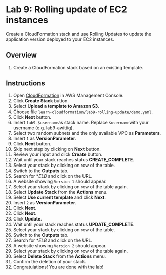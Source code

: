 # Lab 9: Rolling update of EC2 instances

Create a CloudFormation stack and use Rolling Updates to update the application version deployed to your EC2 instances.

## Overview
1. Create a CloudFormation stack based on an existing template.

## Instructions
1. Open [CloudFormation](https://console.aws.amazon.com/cloudformation) in AWS Management Console.
1. Click **Create Stack** button.
1. Select **Upload a template to Amazon S3**.
1. Choose file ``learn-cloudformation/lab9-rolling-update/demo.yaml``.
1. Click **Next** button.
1. Insert ``lab9-$username``as stack name. Replace ``$username``with your username (e.g. lab9-awittig).
1. Select two random subnets and the only available VPC as **Parameters**.
1. Insert ``1`` as **VersionParameter**.
1. Click **Next** button.
1. Skip next step by clicking on **Next** button.
1. Review your input and click **Create** button.
1. Wait until your stack reaches status **CREATE_COMPLETE**.
1. Select your stack by clicking on row of the table.
1. Switch to the **Outputs** tab.
1. Search for **ELB* and click on the URL.
1. A website showing ``Version 1`` should appear.
1. Select your stack by clicking on row of the table again.
1. Select **Update Stack** from the **Actions** menu.
1. Select **Use current template** and click **Next**.
1. Insert ``2`` as **VersionParameter**.
1. Click **Next**.
1. Click **Next**.
1. Click **Update**.
1. Wait until your stack reaches status **UPDATE_COMPLETE**.
1. Select your stack by clicking on row of the table.
1. Switch to the **Outputs** tab.
1. Search for **ELB* and click on the URL.
1. A website showing ``Version 2`` should appear.
1. Select your stack by clicking on row of the table again.
1. Select **Delete Stack** from the **Actions** menu.
1. Confirm the deletion of your stack.
1. Congratulations! You are done with the lab!